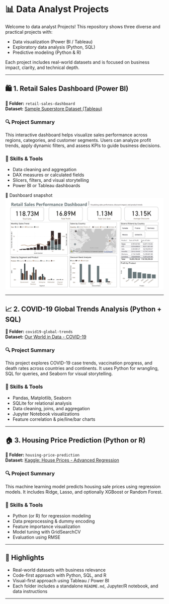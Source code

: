 # 📊 Data Analyst Projects

Welcome to data analyst Projects! This repository shows three diverse and practical projects with:

- Data visualization (Power BI / Tableau)
- Exploratory data analysis (Python, SQL)
- Predictive modeling (Python & R)

Each project includes real-world datasets and is focused on business impact, clarity, and technical depth.

---

## 🛍️ 1. Retail Sales Dashboard (Power BI)

**📁 Folder:** `retail-sales-dashboard`  
**Dataset:** [Sample Superstore Dataset (Tableau)](https://community.tableau.com/s/sample-superstore)

### 🔍 Project Summary
This interactive dashboard helps visualize sales performance across regions, categories, and customer segments. Users can analyze profit trends, apply dynamic filters, and assess KPIs to guide business decisions.

### 🧰 Skills & Tools
- Data cleaning and aggregation
- DAX measures or calculated fields
- Slicers, filters, and visual storytelling
- Power BI or Tableau dashboards

📸 Dashboard snapshot
![Dasboard](image/Dashboard.jpg)

---

## 📈 2. COVID-19 Global Trends Analysis (Python + SQL)

**📁 Folder:** `covid19-global-trends`  
**Dataset:** [Our World in Data - COVID-19](https://ourworldindata.org/coronavirus)

### 🔍 Project Summary
This project explores COVID-19 case trends, vaccination progress, and death rates across countries and continents. It uses Python for wrangling, SQL for queries, and Seaborn for visual storytelling.

### 🧰 Skills & Tools
- Pandas, Matplotlib, Seaborn
- SQLite for relational analysis
- Data cleaning, joins, and aggregation
- Jupyter Notebook visualizations
- Feature correlation & pie/line/bar charts

---

## 🏠 3. Housing Price Prediction (Python or R)

**📁 Folder:** `housing-price-prediction`  
**Dataset:** [Kaggle: House Prices - Advanced Regression](https://www.kaggle.com/c/house-prices-advanced-regression-techniques)

### 🔍 Project Summary
This machine learning model predicts housing sale prices using regression models. It includes Ridge, Lasso, and optionally XGBoost or Random Forest.

### 🧰 Skills & Tools
- Python (or R) for regression modeling
- Data preprocessing & dummy encoding
- Feature importance visualization
- Model tuning with GridSearchCV
- Evaluation using RMSE

---

## 🧠 Highlights

- Real-world datasets with business relevance  
- Code-first approach with Python, SQL, and R  
- Visual-first approach using Tableau / Power BI  
- Each folder includes a standalone `README.md`, Jupyter/R notebook, and data instructions

---



